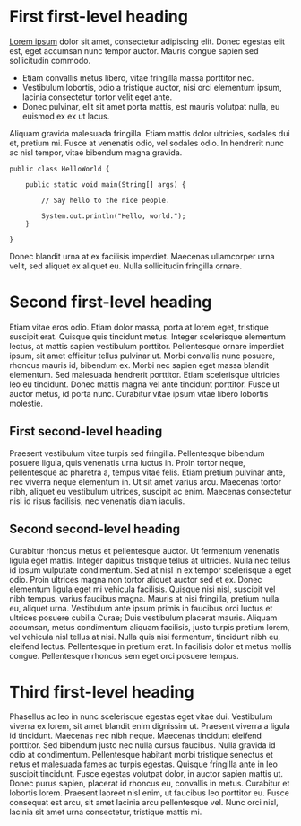 First first-level heading
=========================
[Lorem ipsum](https://en.wikipedia.org/wiki/Lorem_ipsum) dolor sit amet, consectetur adipiscing elit. Donec egestas elit est, eget accumsan nunc tempor auctor. Mauris congue sapien sed sollicitudin commodo.

* Etiam convallis metus libero, vitae fringilla massa porttitor nec.
* Vestibulum lobortis, odio a tristique auctor, nisi orci elementum ipsum, lacinia consectetur tortor velit eget ante.
* Donec pulvinar, elit sit amet porta mattis, est mauris volutpat nulla, eu euismod ex ex ut lacus.

Aliquam gravida malesuada fringilla. Etiam mattis dolor ultricies, sodales dui et, pretium mi. Fusce at venenatis odio, vel sodales odio. In hendrerit nunc ac nisl tempor, vitae bibendum magna gravida.

``` { .java }
public class HelloWorld {

    public static void main(String[] args) {

        // Say hello to the nice people.

        System.out.println("Hello, world.");
    }

}
```

Donec blandit urna at ex facilisis imperdiet. Maecenas ullamcorper urna velit, sed aliquet ex aliquet eu. Nulla sollicitudin fringilla ornare.

Second first-level heading
==========================
Etiam vitae eros odio. Etiam dolor massa, porta at lorem eget, tristique suscipit erat. Quisque quis tincidunt metus. Integer scelerisque elementum lectus, at mattis sapien vestibulum porttitor. Pellentesque ornare imperdiet ipsum, sit amet efficitur tellus pulvinar ut. Morbi convallis nunc posuere, rhoncus mauris id, bibendum ex. Morbi nec sapien eget massa blandit elementum. Sed malesuada hendrerit porttitor. Etiam scelerisque ultricies leo eu tincidunt. Donec mattis magna vel ante tincidunt porttitor. Fusce ut auctor metus, id porta nunc. Curabitur vitae ipsum vitae libero lobortis molestie.

First second-level heading
--------------------------
Praesent vestibulum vitae turpis sed fringilla. Pellentesque bibendum posuere ligula, quis venenatis urna luctus in. Proin tortor neque, pellentesque ac pharetra a, tempus vitae felis. Etiam pretium pulvinar ante, nec viverra neque elementum in. Ut sit amet varius arcu. Maecenas tortor nibh, aliquet eu vestibulum ultrices, suscipit ac enim. Maecenas consectetur nisl id risus facilisis, nec venenatis diam iaculis.

Second second-level heading
---------------------------
Curabitur rhoncus metus et pellentesque auctor. Ut fermentum venenatis ligula eget mattis. Integer dapibus tristique tellus at ultricies. Nulla nec tellus id ipsum vulputate condimentum. Sed at nisl in ex tempor scelerisque a eget odio. Proin ultrices magna non tortor aliquet auctor sed et ex. Donec elementum ligula eget mi vehicula facilisis. Quisque nisi nisl, suscipit vel nibh tempus, varius faucibus magna. Mauris at nisi fringilla, pretium nulla eu, aliquet urna. Vestibulum ante ipsum primis in faucibus orci luctus et ultrices posuere cubilia Curae; Duis vestibulum placerat mauris. Aliquam accumsan, metus condimentum aliquam facilisis, justo turpis pretium lorem, vel vehicula nisl tellus at nisi. Nulla quis nisi fermentum, tincidunt nibh eu, eleifend lectus. Pellentesque in pretium erat. In facilisis dolor et metus mollis congue. Pellentesque rhoncus sem eget orci posuere tempus.

Third first-level heading
==========================
Phasellus ac leo in nunc scelerisque egestas eget vitae dui. Vestibulum viverra ex lorem, sit amet blandit enim dignissim ut. Praesent viverra a ligula id tincidunt. Maecenas nec nibh neque. Maecenas tincidunt eleifend porttitor. Sed bibendum justo nec nulla cursus faucibus. Nulla gravida id odio at condimentum. Pellentesque habitant morbi tristique senectus et netus et malesuada fames ac turpis egestas. Quisque fringilla ante in leo suscipit tincidunt. Fusce egestas volutpat dolor, in auctor sapien mattis ut. Donec purus sapien, placerat id rhoncus eu, convallis in metus. Curabitur et lobortis lorem. Praesent laoreet nisl enim, ut faucibus leo porttitor eu. Fusce consequat est arcu, sit amet lacinia arcu pellentesque vel. Nunc orci nisl, lacinia sit amet urna consectetur, tristique mattis mi.
